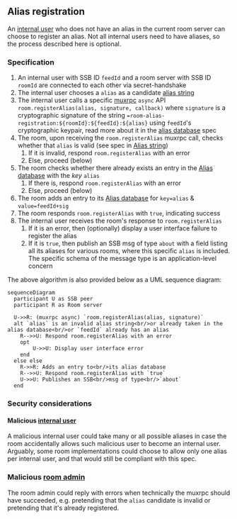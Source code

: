 ## Alias registration

An [internal user](../Stakeholders/Internal%20user.md) who does not have an alias in the current room server can choose to register an alias. Not all internal users need to have aliases, so the process described here is optional.

### Specification

1. An internal user with SSB ID `feedId` and a room server with SSB ID `roomId` are connected to each other via secret-handshake
1. The internal user chooses a `alias` as a candidate [alias string](Alias%20string.md)
1. The internal user calls a specific [muxrpc](https://github.com/ssb-js/muxrpc/) `async` API `room.registerAlias(alias, signature, callback)` where `signature` is a cryptographic signature of the string `=room-alias-registration:${roomId}:${feedId}:${alias}` using `feedId`'s cryptographic keypair, read more about it in the [alias database](Alias%20database.md) spec
1. The room, upon receiving the `room.registerAlias` muxrpc call, checks whether that `alias` is valid (see spec in [Alias string](Alias%20string.md))
    1. If it is invalid, respond `room.registerAlias` with an error
    1. Else, proceed (below)
1. The room checks whether there already exists an entry in the [Alias database](Alias%20database.md) with the *key* `alias`
    1. If there is, respond `room.registerAlias` with an error
    1. Else, proceed (below)
1. The room adds an entry to its [Alias database](Alias%20database.md) for `key=alias` & `value=feedId+sig`
1. The room responds `room.registerAlias` with `true`, indicating success
1. The internal user receives the room's response to `room.registerAlias`
    1. If it is an error, then (optionally) display a user interface failure to register the alias
    1. If it is `true`, then publish an SSB msg of type `about` with a field listing all its aliases for various rooms, where this specific `alias` is included. The specific schema of the message type is an application-level concern

The above algorithm is also provided below as a UML sequence diagram:

```mermaid
sequenceDiagram
  participant U as SSB peer
  participant R as Room server

  U->>R: (muxrpc async) `room.registerAlias(alias, signature)`
  alt `alias` is an invalid alias string<br/>or already taken in the alias database<br/>or `feedId` already has an alias
    R-->>U: Respond room.registerAlias with an error
    opt
        U->>U: Display user interface error
    end
  else else
    R->>R: Adds an entry to<br/>its alias database
    R-->>U: Respond room.registerAlias with `true`
    U->>U: Publishes an SSB<br/>msg of type<br/>`about`
  end
```

### Security considerations

#### Malicious [internal user](../Stakeholders/Internal%20user.md)

A malicious internal user could take many or all possible aliases in case the room accidentally allows such malicious user to become an internal user. Arguably, some room implementations could choose to allow only one alias per internal user, and that would still be compliant with this spec.

### Malicious [room admin](../Stakeholders/Room%20admin.md)

The room admin could reply with errors when technically the muxrpc should have succeeded, e.g. pretending that the `alias` candidate is invalid or pretending that it's already registered.